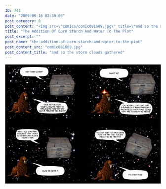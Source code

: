 ```yaml
---
ID: 741
date: "2009-09-16 02:30:00"
post_category: 0
post_content: "<img src=\"comics/comic091609.jpg\" title=\"and so the storm clouds gathered\" />"
title: "The Addition Of Corn Starch And Water To The Plot"
post_excerpt: ""
post_name: "the-addition-of-corn-starch-and-water-to-the-plot"
post_content_src: "comic091609.jpg"
post_content_title: "and so the storm clouds gathered"
---
```



[![and so the storm clouds gathered](/comics-hi-res/comic091609.jpg)](/comics-hi-res/comic091609.jpg)
